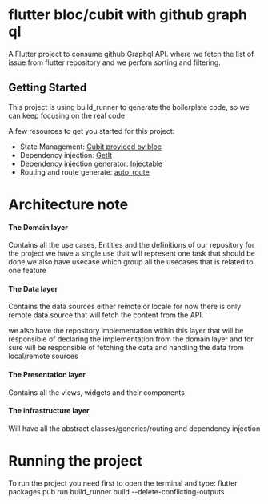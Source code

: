 # flutter bloc/cubit with github graph ql

A Flutter project to consume github Graphql API.
where we fetch the list of issue from flutter repository and we perfom sorting and filtering.

## Getting Started

This project is using build_runner to generate the boilerplate code, so we can keep focusing on the real code

A few resources to get you started for this project:

- State Management: [Cubit provided by bloc](https://pub.dev/packages/flutter_bloc)
- Dependency injection: [GetIt](https://pub.dev/packages/get_it)
- Dependency injection generator: [Injectable](https://pub.dev/packages/injectable)
- Routing and route generate: [auto_route](https://pub.dev/packages/auto_route)


# Architecture note

#### The Domain layer
Contains all the use cases, Entities and the definitions of our repository for the project
we have a single use that will represent one task that should be done
we also have usecase which group all the usecases that is related to one feature


#### The Data layer
Contains the data sources either remote or locale
for now there is only remote data source that will fetch the content from the API.

we also have the repository implementation within this layer that will be responsible of declaring the implementation from the domain layer
and for sure will be responsible of fetching the data and handling the data from local/remote sources


#### The Presentation layer
Contains all the views, widgets and their components


#### The infrastructure layer
Will have all the abstract classes/generics/routing and dependency injection


# Running the project

To run the project you need first to open the terminal and type:
 flutter packages pub run build_runner build --delete-conflicting-outputs



